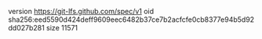 version https://git-lfs.github.com/spec/v1
oid sha256:eed5590d424deff9609eec6482b37ce7b2acfcfe0cb8377e94b5d92dd027b281
size 11571
